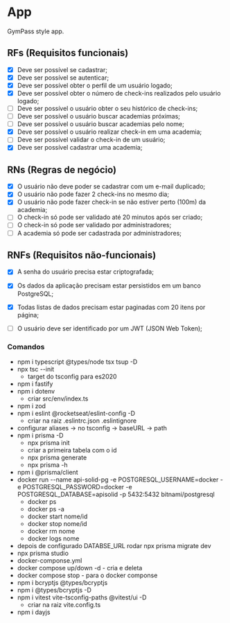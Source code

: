 # App

GymPass style app.

## RFs (Requisitos funcionais)

- [x] Deve ser possível se cadastrar;
- [x] Deve ser possível se autenticar;
- [x] Deve ser possível obter o perfil de um usuário logado;
- [x] Deve ser possível obter o número de check-ins realizados pelo usuário logado;
- [ ] Deve ser possível o usuário obter o seu histórico de check-ins;
- [ ] Deve ser possível o usuário buscar academias próximas;
- [ ] Deve ser possível o usuário buscar academias pelo nome;
- [x] Deve ser possível o usuário realizar check-in em uma academia;
- [ ] Deve ser possível validar o check-in de um usuário;
- [x] Deve ser possível cadastrar uma academia;

## RNs (Regras de negócio)

- [x] O usuário não deve poder se cadastrar com um e-mail duplicado;
- [x] O usuário não pode fazer 2 check-ins no mesmo dia;
- [X] O usuário não pode fazer check-in se não estiver perto (100m) da academia;
- [ ] O check-in só pode ser validado até 20 minutos após ser criado;
- [ ] O check-in só pode ser validado por administradores;
- [ ] A academia só pode ser cadastrada por administradores;

## RNFs (Requisitos não-funcionais)

- [x] A senha do usuário precisa estar criptografada;
- [x] Os dados da aplicação precisam estar persistidos em um banco PostgreSQL;
- [x] Todas listas de dados precisam estar paginadas com 20 itens por página;
- [ ] O usuário deve ser identificado por um JWT (JSON Web Token);


### Comandos
- npm i typescript @types/node tsx tsup -D
- npx tsc --init
  - target do tsconfig para es2020
- npm i fastify
- npm i dotenv
  - criar src/env/index.ts
- npm i zod
- npm i eslint @rocketseat/eslint-config -D
  - criar na raiz .eslintrc.json .eslintignore
- configurar aliases -> no tsconfig -> baseURL -> path
- npm i prisma -D
  - npx prisma init 
  - criar a primeira tabela com o id
  - npx prisma generate 
  - npx prisma -h
- npm i @prisma/client
- docker run --name api-solid-pg -e POSTGRESQL_USERNAME=docker -e POSTGRESQL_PASSWORD=docker -e POSTGRESQL_DATABASE=apisolid -p 5432:5432  bitnami/postgresql
  - docker ps
  - docker ps -a
  - docker start nome/id
  - docker stop nome/id
  - docker rm nome
  - docker logs nome
- depois de configurado DATABSE_URL rodar npx prisma migrate dev
- npx prisma studio
- docker-componse.yml
- docker compose up/down -d - cria e deleta
- docker compose stop - para o docker componse
- npm i bcryptjs @types/bcryptjs
- npm i @types/bcryptjs -D
- npm i vitest vite-tsconfig-paths @vitest/ui -D
  - criar na raiz vite.config.ts 
- npm i dayjs 
